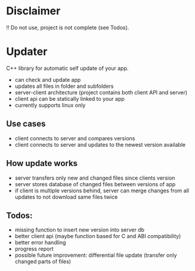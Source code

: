 # Disclaimer
!! Do not use, project is not complete (see Todos). 

# Updater
C++ library for automatic self update of your app. 

- can check and update app
- updates all files in folder and subfolders
- server-client architecture (project contains both client API and server)
- client api can be statically linked to your app
- currently supports linux only

## Use cases
- client connects to server and compares versions
- client connects to server and updates to the newest version available

## How update works
- server transfers only new and changed files since clients version
- server stores database of changed files between versions of app
- if client is multiple versions behind, server can merge changes from all updates to not download same files twice


## Todos:
- missing function to insert new version into server db
- better client api (maybe function based for C and ABI compatibility)
- better error handling
- progress report
- possible future improvement: differential file update (transfer only changed parts of files)
